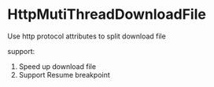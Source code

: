 # HttpMutiThreadDownloadFile

Use http protocol attributes to split download file

support:

1. Speed up download file
2. Support Resume breakpoint 

